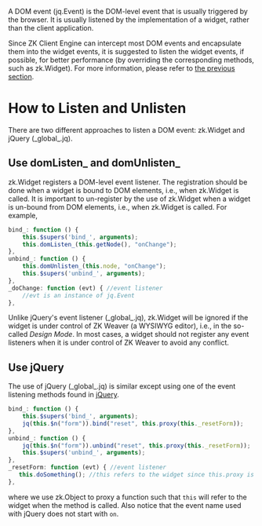 

A DOM event (<javadoc directory="jsdoc">jq.Event</javadoc>) is the
DOM-level event that is usually triggered by the browser. It is usually
listened by the implementation of a widget, rather than the client
application.

Since ZK Client Engine can intercept most DOM events and encapsulate
them into the widget events, it is suggested to listen the widget
events, if possible, for better performance (by overriding the
corresponding methods, such as
<javadoc method="doClick_(zk.Event)" directory="jsdoc">zk.Widget</javadoc>).
For more information, please refer to [the previous section]({{site.baseurl}}/zk_client_side_ref/notifications/widget_events).

# How to Listen and Unlisten

There are two different approaches to listen a DOM event:
<javadoc method="domListen_(_global_.DOMElement, _global_.String, zk.Object)" directory="jsdoc">zk.Widget</javadoc>
and jQuery (<javadoc directory="jsdoc">\_global\_.jq</javadoc>).

## Use domListen\_ and domUnlisten\_

<javadoc method="domListen_(_global_.DOMElement, _global_.String, zk.Object)" directory="jsdoc">zk.Widget</javadoc>
registers a DOM-level event listener. The registration should be done
when a widget is bound to DOM elements, i.e., when
<javadoc method="bind_(zk.Desktop, zk.Skipper, _global_.Array)" directory="jsdoc">zk.Widget</javadoc>
is called. It is important to un-register by the use of
<javadoc method="domUnlisten_(_global_.DOMElement, _global_.String, zk.Object)" directory="jsdoc">zk.Widget</javadoc>
when a widget is un-bound from DOM elements, i.e., when
<javadoc method="unbind_(zk.Skipper, _global_.Array)" directory="jsdoc">zk.Widget</javadoc>
is called. For example,

```javascript
bind_: function () {
    this.$supers('bind_', arguments);
    this.domListen_(this.getNode(), "onChange");
},
unbind_: function () {
    this.domUnlisten_(this.node, "onChange");
    this.$supers('unbind_', arguments);
},
_doChange: function (evt) { //event listener
    //evt is an instance of jq.Event
},
```

Unlike jQuery's event listener
(<javadoc directory="jsdoc">\_global\_.jq</javadoc>),
<javadoc method="domListen_(_global_.DOMElement, _global_.String, zk.Object)" directory="jsdoc">zk.Widget</javadoc>
will be ignored if the widget is under control of ZK Weaver (a WYSIWYG
editor), i.e., in the so-called *Design Mode*. In most cases, a widget
should not register any event listeners when it is under control of ZK
Weaver to avoid any conflict.

## Use jQuery

The use of jQuery (<javadoc directory="jsdoc">\_global\_.jq</javadoc>)
is similar except using one of the event listening methods found in
[jQuery](http://api.jquery.com/category/events/).

```javascript
bind_: function () {
    this.$supers('bind_', arguments);
    jq(this.$n("form")).bind("reset", this.proxy(this._resetForm));
},
unbind_: function () {
    jq(this.$n("form")).unbind("reset", this.proxy(this._resetForm));
    this.$supers('unbind_', arguments);
},
_resetForm: function (evt) { //event listener
   this.doSomething(); //this refers to the widget since this.proxy is used
},
```

where we use
<javadoc method="proxy(_global_.Function)" directory="jsdoc">zk.Object</javadoc>
to proxy a function such that `this` will refer to the widget when the
method is called. Also notice that the event name used with jQuery does
not start with `on`.


